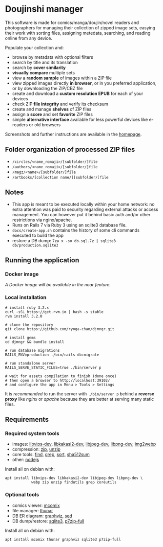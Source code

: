 # Doujinshi manager

This software is made for comics/manga/doujin/novel readers and photographers for
managing their collection of zipped image sets, easying their work with sorting
files, assigning metedata, searching, and reading online from any device.

Populate your collection and:

* browse by metadata with optional filters
* search by title and its translation
* search by **cover similarity**
* **visually compare** multiple sets
* view a **random sample** of images within a ZIP file
* view zipped images directly **in browser**, or in you preferred application,
  or by downloading the ZIP/CBZ file
* create and download a **custom resolution EPUB** for each of your devices
* check ZIP **file integrity** and verify its checksum
* create and manage **shelves** of ZIP files
* assign a **score** and set **favorite** ZIP files
* simple **alternative interface** available for less powerful devices like
  e-readers or old browsers

Screenshots and further instructions are available in the
[homepage](https://ryoga-chan.github.io/djmngr-hp/).

## Folder organization of processed ZIP files

- `/circles/<name_romaji>/[subfolder/]file`
- `/authors/<name_romaji>/[subfolder/]file`
- `/magz/<name>/[subfolder/]file`
- `/artbooks/[collection name/][subfolder/]file`

## Notes

- This app is meant to be executed locally within your home network: no extra attention
  was paid to security regarding external attacks or access management.
  You can however put it behind basic auth and/or other restrictions via nginx/apache.
- Runs on Rails 7 via Ruby 3 using an sqlite3 database file.
- `docs/create-app.sh` contains the history of some cli commands executed to build the app
- restore a DB dump: `7za x -so db.sql.7z | sqlite3 db/production.sqlite3`

## Running the application

### Docker image

*A Docker image will be available in the near feature.*

### Local installation

~~~shell
# install ruby 3.2.x
curl -sSL https://get.rvm.io | bash -s stable
rvm install 3.2.0

# clone the repository
git clone https://github.com/ryoga-chan/djmngr.git

# install gems
cd djmngr && bundle install

# run database migrations
RAILS_ENV=production ./bin/rails db:migrate

# run standalone server
RAILS_SERVE_STATIC_FILES=true ./bin/server p

# wait for assets compilation to finish (done once)
# then open a browser to http://localhost:39102/
# and configure the app in Menu > Tools > Settings
~~~

It is *recommended* to run the server with `./bin/server p`
behind a **reverse proxy** like *nginx* or *apache* because they
are better at serving many static files.

## Requirements

### Required system tools

- images:
  [libvips-dev](https://packages.debian.org/stable/libvips-dev),
  [libkakasi2-dev](https://packages.debian.org/stable/libkakasi2-dev),
  [libjpeg-dev](https://packages.debian.org/stable/libjpeg-dev),
  [libpng-dev](https://packages.debian.org/stable/libpng-dev),
  [img2webp](https://packages.debian.org/stable/webp)
- compression:
  [zip](https://packages.debian.org/stable/zip),
  [unzip](https://packages.debian.org/stable/unzip)
- core tools:
  [find](https://packages.debian.org/stable/findutils),
  [grep](https://packages.debian.org/stable/grep),
  [sort](https://packages.debian.org/stable/coreutils),
  [sha512sum](https://packages.debian.org/stable/coreutils)
- other:
  [nodejs](https://packages.debian.org/stable/nodejs)

Install all on debian with:

~~~shell
apt install libvips-dev libkakasi2-dev libjpeg-dev libpng-dev \
            webp zip unzip findutils grep coreutils
~~~

### Optional tools

- comics viewer: [mcomix](https://packages.debian.org/stable/mcomix)
- file manager: [thunar](https://packages.debian.org/stable/thunar)
- DB ER diagram: [graphviz](https://packages.debian.org/stable/graphviz), [sed](https://packages.debian.org/stable/sed)
- DB dump/restore:
  [sqlite3](https://packages.debian.org/stable/sqlite3),
  [p7zip-full](https://packages.debian.org/stable/p7zip-full)

Install all on debian with:

~~~shell
apt install mcomix thunar graphviz sqlite3 p7zip-full
~~~
